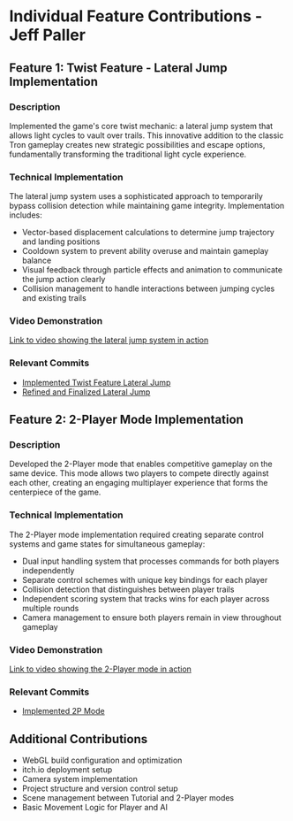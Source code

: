 # Individual Feature Contributions - Jeff Paller

## Feature 1: Twist Feature - Lateral Jump Implementation

### Description
Implemented the game's core twist mechanic: a lateral jump system that allows light cycles to vault over trails. This innovative addition to the classic Tron gameplay creates new strategic possibilities and escape options, fundamentally transforming the traditional light cycle experience.

### Technical Implementation
The lateral jump system uses a sophisticated approach to temporarily bypass collision detection while maintaining game integrity. Implementation includes:
- Vector-based displacement calculations to determine jump trajectory and landing positions
- Cooldown system to prevent ability overuse and maintain gameplay balance
- Visual feedback through particle effects and animation to communicate the jump action clearly
- Collision management to handle interactions between jumping cycles and existing trails

### Video Demonstration
[Link to video showing the lateral jump system in action](https://www.youtube.com/watch?v=jT1SGxZmfv8&ab_channel=JeffPaller)

### Relevant Commits
- [Implemented Twist Feature Lateral Jump](https://github.com/Jeff1999/COSC416_FinalProject_G30/commit/6b713ce5689af7ad29d3088bcb28c9081199e338)
- [Refined and Finalized Lateral Jump](https://github.com/Jeff1999/COSC416_FinalProject_G30/commit/2245a75aa58cc7ccd3c8fcb94e050952dfb994ce)

## Feature 2: 2-Player Mode Implementation

### Description
Developed the 2-Player mode that enables competitive gameplay on the same device. This mode allows two players to compete directly against each other, creating an engaging multiplayer experience that forms the centerpiece of the game.

### Technical Implementation
The 2-Player mode implementation required creating separate control systems and game states for simultaneous gameplay:
- Dual input handling system that processes commands for both players independently
- Separate control schemes with unique key bindings for each player
- Collision detection that distinguishes between player trails
- Independent scoring system that tracks wins for each player across multiple rounds
- Camera management to ensure both players remain in view throughout gameplay

### Video Demonstration
[Link to video showing the 2-Player mode in action](https://www.youtube.com/watch?v=pFpkHwEGdPY&ab_channel=JeffPaller)

### Relevant Commits
- [Implemented 2P Mode](https://github.com/Jeff1999/COSC416_FinalProject_G30/commit/9da39ceeac133fe57ca332f7850676db3a44b739)

## Additional Contributions
- WebGL build configuration and optimization
- itch.io deployment setup
- Camera system implementation
- Project structure and version control setup
- Scene management between Tutorial and 2-Player modes
- Basic Movement Logic for Player and AI
